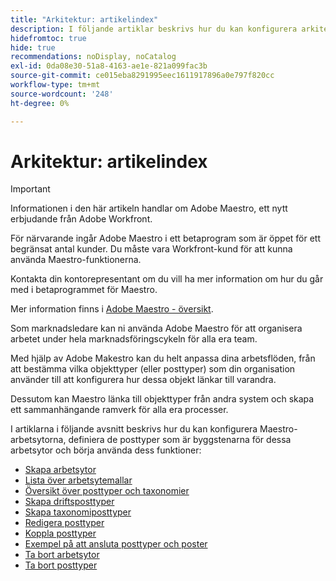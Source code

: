 ```yaml
---
title: "Arkitektur: artikelindex"
description: I följande artiklar beskrivs hur du kan konfigurera arkitekturen för Adobe Maestro. Som en del av den här konfigurationen får du lära dig hur du skapar arbetsytor, posttyper och anpassade fält för att mappa ut de arbetsflöden du vill hantera i Adobe Maestro.
hidefromtoc: true
hide: true
recommendations: noDisplay, noCatalog
exl-id: 0da08e30-51a8-4163-ae1e-821a099fac3b
source-git-commit: ce015eba8291995eec1611917896a0e797f820cc
workflow-type: tm+mt
source-wordcount: '248'
ht-degree: 0%

---
```


<!--
---
title: "Architecture: article index"
description: The following articles describe how you can configure the architecture of Adobe Maestro. As part of this configuration, you learn how you create workspaces, record types, and custom fields to map out the workflows you want to manage in Adobe Maestro. 
hidefromtoc: yes
author: Alina
feature: Work Management
role: User, Admin
hide: yes
---
-->

<!--update the metadata with real information when making this avilable in TOC and in the left nav-->

# Arkitektur: artikelindex

>[!IMPORTANT]
>
>Informationen i den här artikeln handlar om Adobe Maestro, ett nytt erbjudande från Adobe Workfront.
>
>För närvarande ingår Adobe Maestro i ett betaprogram som är öppet för ett begränsat antal kunder. Du måste vara Workfront-kund för att kunna använda Maestro-funktionerna.
>
>Kontakta din kontorepresentant om du vill ha mer information om hur du går med i betaprogrammet för Maestro.
>
>Mer information finns i [Adobe Maestro - översikt](../maestro-overview.md).

Som marknadsledare kan ni använda Adobe Maestro för att organisera arbetet under hela marknadsföringscykeln för alla era team.

Med hjälp av Adobe Makestro kan du helt anpassa dina arbetsflöden, från att bestämma vilka objekttyper (eller posttyper) som din organisation använder till att konfigurera hur dessa objekt länkar till varandra.

Dessutom kan Maestro länka till objekttyper från andra system och skapa ett sammanhängande ramverk för alla era processer.

I artiklarna i följande avsnitt beskrivs hur du kan konfigurera Maestro-arbetsytorna, definiera de posttyper som är byggstenarna för dessa arbetsytor och börja använda dess funktioner:

* [Skapa arbetsytor](../architecture/create-workspaces.md)
* [Lista över arbetsytemallar](../architecture/workspace-templates.md)
* [Översikt över posttyper och taxonomier](../architecture/overview-of-record-types-and-taxonomies.md)
* [Skapa driftsposttyper](../architecture/create-record-types.md)
* [Skapa taxonomiposttyper](../architecture/create-a-taxonomy.md)
* [Redigera posttyper](../architecture/edit-record-types.md)
* [Koppla posttyper](../architecture/connect-record-types.md)
* [Exempel på att ansluta posttyper och poster](../architecture/example-connect-record-types-and-records.md)
* [Ta bort arbetsytor](../architecture/delete-workspaces.md)
* [Ta bort posttyper](../architecture/delete-record-types.md)

